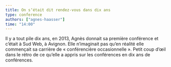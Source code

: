 ```yaml
---
title: On sʼétait dit rendez-vous dans dix ans
type: conference
authors: ["agnes-haasser"]
time: "14:00"
---
```


Il y a tout pile dix ans, en 2013, Agnès donnait sa première conférence et c’était à Sud Web, à Avignon. Elle n’imaginait pas qu’en réalité elle commençait sa carrière de «&nbsp;conférencière occasionnelle&nbsp;». Petit coup d’œil dans le rétro de ce qu’elle a appris sur les conférences en dix ans de conférences.

